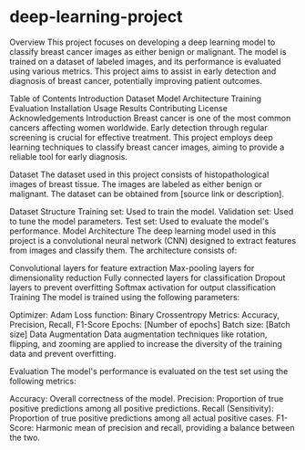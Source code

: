 # deep-learning-project
Overview
This project focuses on developing a deep learning model to classify breast cancer images as either benign or malignant. The model is trained on a dataset of labeled images, and its performance is evaluated using various metrics. This project aims to assist in early detection and diagnosis of breast cancer, potentially improving patient outcomes.

Table of Contents
Introduction
Dataset
Model Architecture
Training
Evaluation
Installation
Usage
Results
Contributing
License
Acknowledgements
Introduction
Breast cancer is one of the most common cancers affecting women worldwide. Early detection through regular screening is crucial for effective treatment. This project employs deep learning techniques to classify breast cancer images, aiming to provide a reliable tool for early diagnosis.

Dataset
The dataset used in this project consists of histopathological images of breast tissue. The images are labeled as either benign or malignant. The dataset can be obtained from [source link or description].

Dataset Structure
Training set: Used to train the model.
Validation set: Used to tune the model parameters.
Test set: Used to evaluate the model's performance.
Model Architecture
The deep learning model used in this project is a convolutional neural network (CNN) designed to extract features from images and classify them. The architecture consists of:

Convolutional layers for feature extraction
Max-pooling layers for dimensionality reduction
Fully connected layers for classification
Dropout layers to prevent overfitting
Softmax activation for output classification
Training
The model is trained using the following parameters:

Optimizer: Adam
Loss function: Binary Crossentropy
Metrics: Accuracy, Precision, Recall, F1-Score
Epochs: [Number of epochs]
Batch size: [Batch size]
Data Augmentation
Data augmentation techniques like rotation, flipping, and zooming are applied to increase the diversity of the training data and prevent overfitting.

Evaluation
The model's performance is evaluated on the test set using the following metrics:

Accuracy: Overall correctness of the model.
Precision: Proportion of true positive predictions among all positive predictions.
Recall (Sensitivity): Proportion of true positive predictions among all actual positive cases.
F1-Score: Harmonic mean of precision and recall, providing a balance between the two.
